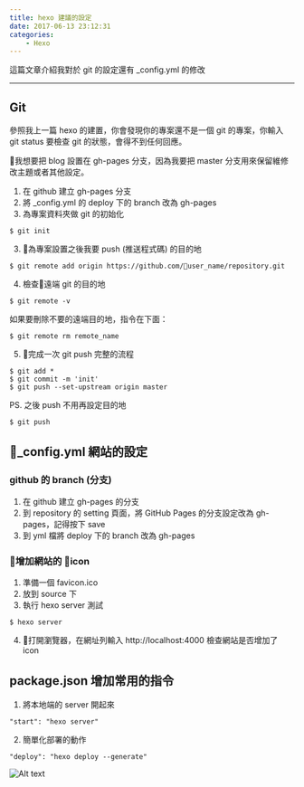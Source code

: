 ```yaml
---
title: hexo 建議的設定
date: 2017-06-13 23:12:31
categories:
    - Hexo
---
```


這篇文章介紹我對於 git 的設定還有 _config.yml 的修改

<!--more-->

---

## Git

參照我上一篇 hexo 的建置，你會發現你的專案還不是一個 git 的專案，你輸入 git status 要檢查 git 的狀態，會得不到任何回應。  

我想要把 blog 設置在 gh-pages 分支，因為我要把 master 分支用來保留維修改主題或者其他設定。  
  
1. 在 github 建立 gh-pages 分支
2. 將 _config.yml 的 deploy 下的 branch 改為 gh-pages
2. 為專案資料夾做 git 的初始化  
```
$ git init
```
3. 為專案設置之後我要 push (推送程式碼) 的目的地
```
$ git remote add origin https://github.com/user_name/repository.git
```
4. 檢查遠端 git 的目的地
```
$ git remote -v
```
如果要刪除不要的遠端目的地，指令在下面：
```
$ git remote rm remote_name
```
5. 完成一次 git push 完整的流程

```
$ git add *
$ git commit -m 'init'
$ git push --set-upstream origin master
```

PS. 之後 push 不用再設定目的地
```
$ git push
```

## _config.yml 網站的設定

### github 的 branch (分支)
1. 在 github 建立 gh-pages 的分支
2. 到 repository 的 setting 頁面，將 GitHub Pages 的分支設定改為 gh-pages，記得按下 save
3. 到 yml 檔將 deploy 下的 branch 改為 gh-pages

### 增加網站的 icon

1. 準備一個 favicon.ico
2. 放到 source 下
3. 執行 hexo server 測試
```
$ hexo server
```
4. 打開瀏覽器，在網址列輸入 http://localhost:4000 檢查網站是否增加了 icon

## package.json 增加常用的指令
1. 將本地端的 server 開起來
```
"start": "hexo server"
```
2. 簡單化部署的動作
```
"deploy": "hexo deploy --generate"
```

![Alt text](/blog/images/package_script.png "Optional title")